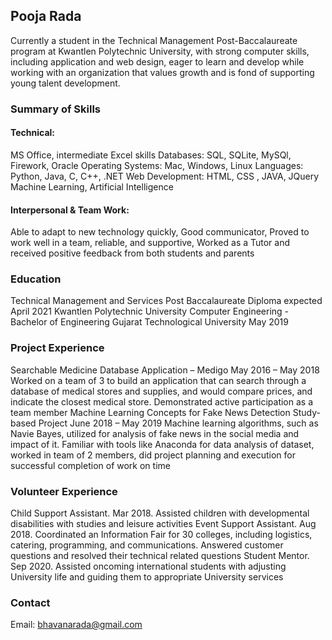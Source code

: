 
## Pooja Rada

Currently a student in the Technical Management Post-Baccalaureate program at Kwantlen Polytechnic University, with strong computer skills, including application and web design, eager to learn and develop while working with an organization that values growth and is fond of supporting young talent development.

### Summary of Skills 

#### Technical:
MS Office, intermediate Excel skills 
Databases: SQL, SQLite, MySQl, Firework, Oracle 
Operating Systems: Mac, Windows, Linux 
Languages: Python, Java, C, C++, .NET 
Web Development: HTML, CSS , JAVA, JQuery Machine Learning, Artificial Intelligence 
#### Interpersonal & Team Work: 
Able to adapt to new technology quickly, Good communicator, Proved to work well in a team, reliable, and supportive, Worked as a Tutor and received positive feedback from both students and parents

### Education
Technical Management and Services Post Baccalaureate Diploma expected April 2021
Kwantlen Polytechnic University
Computer Engineering - Bachelor of Engineering
Gujarat Technological University May 2019
### Project Experience
Searchable Medicine Database Application – Medigo May 2016 – May 2018 Worked on a team of 3 to build an application that can search through a database of medical stores and supplies, and would compare prices, and indicate the closest medical store. Demonstrated active participation as a team member
Machine Learning Concepts for Fake News Detection
Study-based Project June 2018 – May 2019 Machine learning algorithms, such as Navie Bayes, utilized for analysis of fake news in the social media and impact of it. Familiar with tools like Anaconda for data analysis of dataset, worked in team of 2 members, did project planning and execution for successful completion of work on time
### Volunteer Experience
Child Support Assistant. Mar 2018. Assisted children with developmental disabilities with studies and leisure activities
Event Support Assistant. Aug 2018. Coordinated an Information Fair for 30 colleges, including logistics, catering, programming, and communications. Answered customer questions and resolved their technical related questions
Student Mentor. Sep 2020. Assisted oncoming international students with adjusting University life and guiding them to appropriate University services

### Contact

Email: bhavanarada@gmail.com

